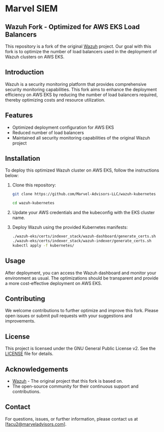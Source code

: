 # Marvel SIEM 
## Wazuh Fork - Optimized for AWS EKS Load Balancers

This repository is a fork of the original [Wazuh](https://github.com/wazuh/wazuh) project. Our goal with this fork is to optimize the number of load balancers used in the deployment of Wazuh clusters on AWS EKS.

## Introduction

Wazuh is a security monitoring platform that provides comprehensive security monitoring capabilities. This fork aims to enhance the deployment efficiency on AWS EKS by reducing the number of load balancers required, thereby optimizing costs and resource utilization.

## Features

- Optimized deployment configuration for AWS EKS
- Reduced number of load balancers
- Maintained all security monitoring capabilities of the original Wazuh project

## Installation

To deploy this optimized Wazuh cluster on AWS EKS, follow the instructions below:

1. Clone this repository:
   ```sh
   git clone https://github.com/Marvel-Advisors-LLC/wazuh-kubernetes
   
   cd wazuh-kubernetes
   ```

2. Update your AWS credentials and the kubeconfig with the EKS cluster name.

3. Deploy Wazuh using the provided Kubernetes manifests:
   ```sh
   ./wazuh-eks/certs/indexer_stack/wazuh-dashboard/generate_certs.sh
   ./wazuh-eks/certs/indexer_stack/wazuh-indexer/generate_certs.sh
   kubectl apply -f kubernetes/
   ```

## Usage

After deployment, you can access the Wazuh dashboard and monitor your environment as usual. The optimizations should be transparent and provide a more cost-effective deployment on AWS EKS.

## Contributing

We welcome contributions to further optimize and improve this fork. Please open issues or submit pull requests with your suggestions and improvements.

## License

This project is licensed under the GNU General Public License v2. See the [LICENSE](LICENSE) file for details.

## Acknowledgements

- [Wazuh](https://github.com/wazuh/wazuh) - The original project that this fork is based on.
- The open-source community for their continuous support and contributions.

## Contact

For questions, issues, or further information, please contact us at [facu2@marveladvisors.com].